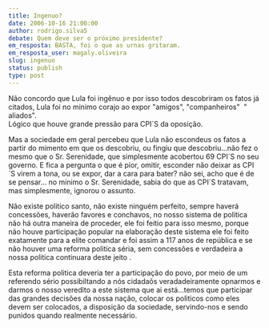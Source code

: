 ```yaml
---
title: Ingenuo?
date: 2006-10-16 21:00:00
author: rodrigo.silva5
debate: Quem deve ser o próximo presidente?
em_resposta: BASTA, foi o que as urnas gritaram.
em_resposta_user: magaly.oliveira
slug: ingenuo
status: publish 
type: post
---
```


Não concordo que Lula foi ingênuo e por isso todos descobriram os fatos já citados, Lula foi no minimo corajo ao expor "amigos", "companheiros"  " aliados".  
Lógico que houve grande pressão para CPI´S da oposição.


Mas a sociedade em geral percebeu que Lula não escondeus os fatos a partir do mimento em que os descobriu, ou fingiu que descobriu...não fez o mesmo que o Sr. Serenidade, que simplesmente acobertou 69 CPI´S no seu governo. E fica a pergunta o que é pior, omitir, esconder não deixar as CPI´S virem a tona, ou se expor, dar a cara para bater? não sei, acho que é de se pensar... no minimo o Sr. Serenidade, sabia do que as CPI´S tratavam, mas simplesmente, ignorou o assunto.


Não existe politico santo, não existe ninguém perfeito, sempre haverá concessões, haverão favores e conchavos, no nosso sistema de politica não há outra maneira de proceder, ele foi feitio para isso mesmo, porque não houve participação popular na elaboração deste sistema ele foi feito exatamente para a elite comandar e foi assim a 117 anos de república e se não houver uma reforma politica séria, sem concessões e verdadeira a nossa politica continuara deste jeito .


Esta reforma politica deveria ter a participação do povo, por meio de um referendo sério possibiltando a nós cidadaõs veradadeiramente opnarmos e darmos o nosso veredito a este sistema que ai está...temos que participar das grandes decisões da nossa nação, colocar os politicos como eles devem ser colocados, a disposição da sociedade, servindo-nos e sendo punidos quando realmente necessário.    


       


